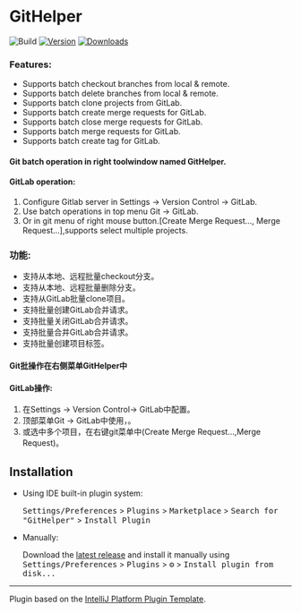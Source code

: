 # GitHelper

![Build](https://github.com/Lv-lifeng/GitHelper/workflows/Build/badge.svg)
[![Version](https://img.shields.io/jetbrains/plugin/v/PLUGIN_ID.svg)](https://plugins.jetbrains.com/plugin/PLUGIN_ID)
[![Downloads](https://img.shields.io/jetbrains/plugin/d/PLUGIN_ID.svg)](https://plugins.jetbrains.com/plugin/PLUGIN_ID)

<!-- Plugin description -->
### Features:

- Supports batch checkout branches from local & remote.
- Supports batch delete branches from local & remote.
- Supports batch clone projects from GitLab.
- Supports batch create merge requests for GitLab.
- Supports batch close merge requests for GitLab.
- Supports batch merge requests for GitLab.
- Supports batch create tag for GitLab.

#### Git batch operation in right toolwindow named GitHelper.
#### GitLab operation:
1. Configure Gitlab server in Settings -> Version Control -> GitLab.
2. Use batch operations in top menu Git -> GitLab.
3. Or in git menu of right mouse button.[Create Merge Request..., Merge Request...],supports select multiple projects.



### 功能:

- 支持从本地、远程批量checkout分支。
- 支持从本地、远程批量删除分支。
- 支持从GitLab批量clone项目。
- 支持批量创建GitLab合并请求。
- 支持批量关闭GitLab合并请求。
- 支持批量合并GitLab合并请求。
- 支持批量创建项目标签。

#### Git批操作在右侧菜单GitHelper中
#### GitLab操作:

1. 在Settings -> Version Control-> GitLab中配置。
2. 顶部菜单Git -> GitLab中使用，。
3. 或选中多个项目，在右键git菜单中(Create Merge Request...,Merge Request)。
<!-- Plugin description end -->

## Installation

- Using IDE built-in plugin system:
  
  <kbd>Settings/Preferences</kbd> > <kbd>Plugins</kbd> > <kbd>Marketplace</kbd> > <kbd>Search for "GitHelper"</kbd> >
  <kbd>Install Plugin</kbd>
  
- Manually:

  Download the [latest release](https://github.com/Lv-lifeng/GitHelper/releases/latest) and install it manually using
  <kbd>Settings/Preferences</kbd> > <kbd>Plugins</kbd> > <kbd>⚙️</kbd> > <kbd>Install plugin from disk...</kbd>


---
Plugin based on the [IntelliJ Platform Plugin Template][template].

[template]: https://github.com/JetBrains/intellij-platform-plugin-template
